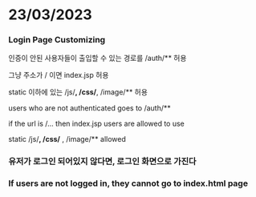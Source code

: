 # 23/03/2023

### Login Page Customizing


인증이 안된 사용자들이 출입할 수 있는 경로를 /auth/** 허용

그냥 주소가 / 이면 index.jsp 허용

static 이하에 있는 /js/**, /css/**, /image/** 허용




users who are not authenticated goes to /auth/**

if the url is /... then index.jsp users are allowed to use

static   /js/**, /css/** , /image/** allowed


### 유저가 로그인 되어있지 않다면, 로그인 화면으로 가진다

### If users are not logged in, they cannot go to index.html page
